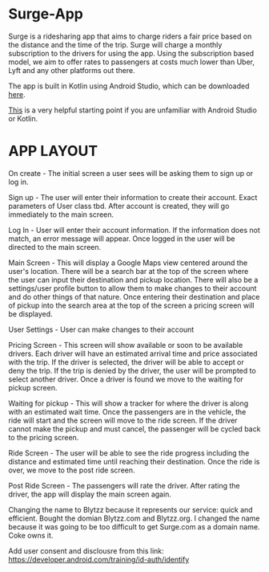# Surge-App
Surge is a ridesharing app that aims to charge riders a fair price based on the distance and the time of the trip. Surge will charge a monthly subscription to the drivers for using the app. Using the subscription based model, we aim to offer rates to passengers at costs much lower than Uber, Lyft and any other platforms out there.

The app is built in Kotlin using Android Studio, which can be downloaded [here](https://developer.android.com/studio).

[This](https://developer.android.com/courses/android-basics-compose/course) is a very helpful starting point if you are unfamiliar with Android Studio or Kotlin.

# APP LAYOUT

On create - The initial screen a user sees will be asking them to sign up or log in.

Sign up - The user will enter their information to create their account. Exact parameters of User class tbd. After account is created, they will go immediately to the main screen.

Log In - User will enter their account information. If the information does not match, an error message will appear. Once logged in the user will be directed to the main screen.

Main Screen - This will display a Google Maps view centered around the user's location. There will be a search bar at the top of the screen where the user can input their destination and pickup location. There will also be a settings/user profile button to allow them to make changes to their account and do other things of that nature. Once entering their destination and place of pickup into the search area at the top of the screen a pricing screen will be displayed.

User Settings - User can make changes to their account

Pricing Screen - This screen will show available or soon to be available drivers. Each driver will have an estimated arrival time and price associated with the trip. If the driver is selected, the driver will be able to accept or deny the trip. If the trip is denied by the driver, the user will be prompted to select another driver. Once a driver is found we move to the waiting for pickup screen.

Waiting for pickup - This will show a tracker for where the driver is along with an estimated wait time. Once the passengers are in the vehicle, the ride will start and the screen will move to the ride screen. If the driver cannot make the pickup and must cancel, the passenger will be cycled back to the pricing screen.

Ride Screen - The user will be able to see the ride progress including the distance and estimated time until reaching their destination. Once the ride is over, we move to the post ride screen.

Post Ride Screen - The passengers will rate the driver. After rating the driver, the app will display the main screen again.


Changing the name to Blytzz because it represents our service: quick and efficient. Bought the domian Blytzz.com and Blytzz.org.
I changed the name because it was going to be too difficult to get Surge.com as a domain name. Coke owns it.

Add user  consent and disclousre from this link: https://developer.android.com/training/id-auth/identify